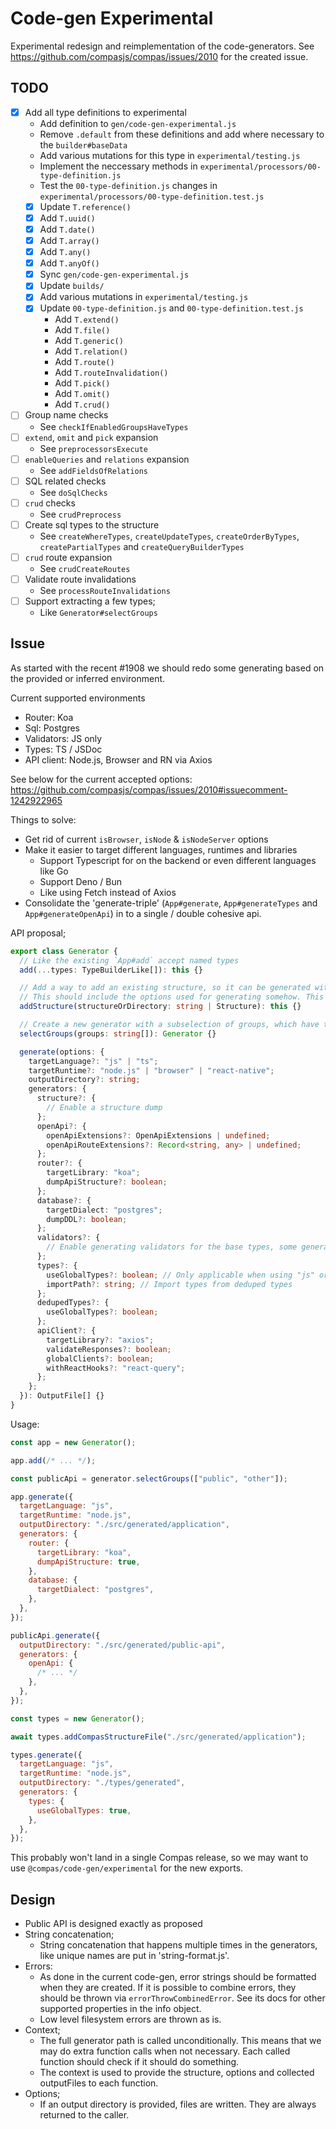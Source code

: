 # Code-gen Experimental

Experimental redesign and reimplementation of the code-generators. See
https://github.com/compasjs/compas/issues/2010 for the created issue.

## TODO

- [x] Add all type definitions to experimental
  - Add definition to `gen/code-gen-experimental.js`
  - Remove `.default` from these definitions and add where necessary to the
    `builder#baseData`
  - Add various mutations for this type in `experimental/testing.js`
  - Implement the neccessary methods in
    `experimental/processors/00-type-definition.js`
  - Test the `00-type-definition.js` changes in
    `experimental/processors/00-type-definition.test.js`
  - [x] Update `T.reference()`
  - [x] Add `T.uuid()`
  - [x] Add `T.date()`
  - [x] Add `T.array()`
  - [x] Add `T.any()`
  - [x] Add `T.anyOf()`
  - [x] Sync `gen/code-gen-experimental.js`
  - [x] Update `builds/`
  - [x] Add various mutations in `experimental/testing.js`
  - [x] Update `00-type-definition.js` and `00-type-definition.test.js`
    - Add `T.extend()`
    - Add `T.file()`
    - Add `T.generic()`
    - Add `T.relation()`
    - Add `T.route()`
    - Add `T.routeInvalidation()`
    - Add `T.pick()`
    - Add `T.omit()`
    - Add `T.crud()`
- [ ] Group name checks
  - See `checkIfEnabledGroupsHaveTypes`
- [ ] `extend`, `omit` and `pick` expansion
  - See `preprocessorsExecute`
- [ ] `enableQueries` and `relations` expansion
  - See `addFieldsOfRelations`
- [ ] SQL related checks
  - See `doSqlChecks`
- [ ] `crud` checks
  - See `crudPreprocess`
- [ ] Create sql types to the structure
  - See `createWhereTypes`, `createUpdateTypes`, `createOrderByTypes`,
    `createPartialTypes` and `createQueryBuilderTypes`
- [ ] `crud` route expansion
  - See `crudCreateRoutes`
- [ ] Validate route invalidations
  - See `processRouteInvalidations`
- [ ] Support extracting a few types;
  - Like `Generator#selectGroups`

## Issue

As started with the recent #1908 we should redo some generating based on the
provided or inferred environment.

Current supported environments

- Router: Koa
- Sql: Postgres
- Validators: JS only
- Types: TS / JSDoc
- API client: Node.js, Browser and RN via Axios

See below for the current accepted options:
https://github.com/compasjs/compas/issues/2010#issuecomment-1242922965

Things to solve:

- Get rid of current `isBrowser`, `isNode` & `isNodeServer` options
- Make it easier to target different languages, runtimes and libraries
  - Support Typescript for on the backend or even different languages like Go
  - Support Deno / Bun
  - Like using Fetch instead of Axios
- Consolidate the 'generate-triple' (`App#generate`, `App#generateTypes` and
  `App#generateOpenApi`) in to a single / double cohesive api.

API proposal;

```ts
export class Generator {
  // Like the existing `App#add` accept named types
  add(...types: TypeBuilderLike[]): this {}

  // Add a way to add an existing structure, so it can be generated with different options.
  // This should include the options used for generating somehow. This way we can support consolidating types in to a single output
  addStructure(structureOrDirectory: string | Structure): this {}

  // Create a new generator with a subselection of groups, which have their references resolved.
  selectGroups(groups: string[]): Generator {}

  generate(options: {
    targetLanguage?: "js" | "ts";
    targetRuntime?: "node.js" | "browser" | "react-native";
    outputDirectory?: string;
    generators: {
      structure?: {
        // Enable a structure dump
      };
      openApi?: {
        openApiExtensions?: OpenApiExtensions | undefined;
        openApiRouteExtensions?: Record<string, any> | undefined;
      };
      router?: {
        targetLibrary: "koa";
        dumpApiStructure?: boolean;
      };
      database?: {
        targetDialect: "postgres";
        dumpDDL?: boolean;
      };
      validators?: {
        // Enable generating validators for the base types, some generators will include validators automatically
      };
      types?: {
        useGlobalTypes?: boolean; // Only applicable when using "js" or "ts"
        importPath?: string; // Import types from deduped types
      };
      dedupedTypes?: {
        useGlobalTypes?: boolean;
      };
      apiClient?: {
        targetLibrary?: "axios";
        validateResponses?: boolean;
        globalClients?: boolean;
        withReactHooks?: "react-query";
      };
    };
  }): OutputFile[] {}
}
```

Usage:

```js
const app = new Generator();

app.add(/* ... */);

const publicApi = generator.selectGroups(["public", "other"]);

app.generate({
  targetLanguage: "js",
  targetRuntime: "node.js",
  outputDirectory: "./src/generated/application",
  generators: {
    router: {
      targetLibrary: "koa",
      dumpApiStructure: true,
    },
    database: {
      targetDialect: "postgres",
    },
  },
});

publicApi.generate({
  outputDirectory: "./src/generated/public-api",
  generators: {
    openApi: {
      /* ... */
    },
  },
});

const types = new Generator();

await types.addCompasStructureFile("./src/generated/application");

types.generate({
  targetLanguage: "js",
  targetRuntime: "node.js",
  outputDirectory: "./types/generated",
  generators: {
    types: {
      useGlobalTypes: true,
    },
  },
});
```

This probably won't land in a single Compas release, so we may want to use
`@compas/code-gen/experimental` for the new exports.

## Design

- Public API is designed exactly as proposed
- String concatenation;
  - String concatenation that happens multiple times in the generators, like
    unique names are put in 'string-format.js'.
- Errors:
  - As done in the current code-gen, error strings should be formatted when they
    are created. If it is possible to combine errors, they should be thrown via
    `errorThrowCombinedError`. See its docs for other supported properties in
    the info object.
  - Low level filesystem errors are thrown as is.
- Context;
  - The full generator path is called unconditionally. This means that we may do
    extra function calls when not necessary. Each called function should check
    if it should do something.
  - The context is used to provide the structure, options and collected
    outputFiles to each function.
- Options;
  - If an output directory is provided, files are written. They are always
    returned to the caller.
